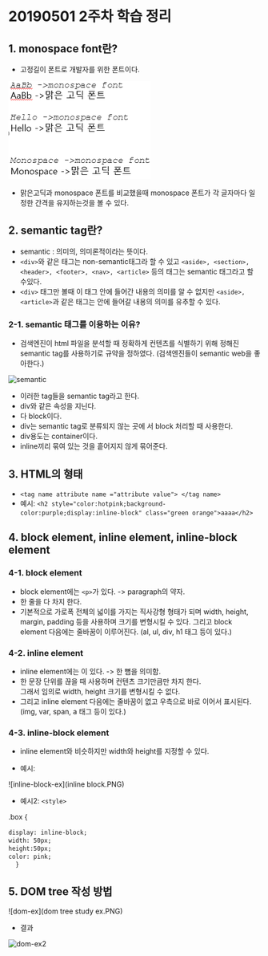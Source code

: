 # 20190501 2주차 학습 정리

## 1. monospace font란?
- 고정길이 폰트로 개발자를 위한 폰트이다.

![monospace](mono.PNG)

- 맑은고딕과 monospace 폰트를 비교했을때 monospace 폰트가 각 글자마다 일정한 간격을 유지하는것을 볼 수 있다.

## 2. semantic tag란?

- semantic : 의미의, 의미론적이라는 뜻이다.
- ```<div>```와 같은 태그는 non-semantic태그라 할 수 있고 
  ```<aside>, <section>,<header>, <footer>, <nav>, <article>``` 등의 태그는 semantic 태그라고 할 수있다.
- ```<div>``` 태그만 볼때 이 태그 안에 들어간 내용의 의미를 알 수 없지만
  ```<aside>, <article>```과 같은 태그는 안에 들어갈 내용의 의미를 유추할 수 있다.
### 2-1. semantic 태그를 이용하는 이유?
- 검색엔진이 html 파일을 분석할 때 정확하게 컨텐츠를 식별하기 위해 정해진 semantic tag를 사용하기로 규약을 정하였다.
(검색엔진들이 semantic web을 좋아한다.)

![semantic](semantic.PNG)
- 이러한 tag들을 semantic tag라고 한다.
- div와 같은 속성을 지닌다.
- 다 block이다.
- div는 semantic tag로 분류되지 않는 곳에 서 block 처리할 때 사용한다.
- div용도는 container이다. 
- inline끼리 묶여 있는 것을 흩어지지 않게 묶어준다.
## 3. HTML의 형태
- ```<tag name attribute name ="attribute value"> </tag name> ```  
- 예시: ```<h2 style="color:hotpink;background-color:purple;display:inline-block" class="green orange">aaaa</h2>```

## 4. block element, inline element, inline-block element
### 4-1. block element
- block element에는 ```<p>```가 있다. -> paragraph의 약자.
- 한 줄을 다 차지 한다. 
- 기본적으로 가로폭 전체의 넓이를 가지는 직사강형 형태가 되며
  width, height, margin, padding 등을 사용하며 크기를 변형시킬 수 있다.
  그리고 block element 다음에는 줄바꿈이 이루어진다.
  (al, ul, div, h1 태그 등이 있다.)
### 4-2. inline element
- inline element에는 <span>이 있다. -> 한 뼘을 의미함.
- 한 문장 단위를 끊을 때 사용하며 컨텐츠 크기만큼만 차지 한다.</br>
  그래서 임의로 width, height 크기를 변형시킬 수 없다.
- 그리고 inline element 다음에는 줄바꿈이 없고 우측으로 바로 이어서 표시된다.
  (img, var, span, a 태그 등이 있다.)

### 4-3. inline-block element
- inline element와 비슷하지만 width와 height를 지정할 수 있다.

- 예시:

![inline-block-ex](inline block.PNG)
 
 - 예시2:
```<style>```

 .box {
  
	display: inline-block;
    width: 50px;
    height:50px;
	color: pink;
      }


## 5. DOM tree 작성 방법
![dom-ex](dom tree study ex.PNG)

- 결과

![dom-ex2](dom.PNG)

